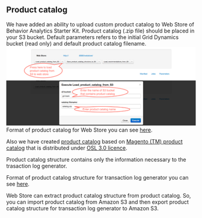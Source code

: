 Product catalog
---------------

We have added an ability to upload custom product catalog to Web Store of Behavior Analytics Starter Kit. Product catalog (.zip file) should be placed in your S3 bucket.
Default parameters refers to the initial Grid Dynamics bucket (read only) and default product catalog filename.
![load_product_catalog](images/Developer%20Guide/load_product_catalog.png)
![load_product_catalog_dialog](images/Developer%20Guide/load_product_catalog_dialog.png)
Format of product catalog for Web Store you can see 
[here](Developer-Guide--Appendix--File-Formats.md#product-catalog-for-web-store).

Also we have created [product catalog](https://s3.amazonaws.com/gd-bask/catalog.zip) based on 
[Magento (TM) product catalog](http://www.magentocommerce.com/knowledge-base/entry/installing-the-sample-data-for-magento)
that is distributed under [OSL 3.0 licence](http://opensource.org/licenses/OSL-3.0).

Product catalog structure contains only the information necessary to the trasaction log generator.

Format of product catalog structure for transaction log generator you can see 
[here](Developer-Guide--Appendix--File-Formats.md#product-catalog-information-for-transaction-log-generator).

Web Store can extract product catalog structure from product catalog.
So, you can import product catalog from Amazon S3 and then export product catalog structure 
for transaction log generator to Amazon S3.
